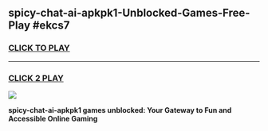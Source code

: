 
## spicy-chat-ai-apkpk1-Unblocked-Games-Free-Play #ekcs7
<h3>
<a href="https://us.freeplayer.one?title=spicy-chat-ai-apkpk1&ref=9M">CLICK TO PLAY</a></h3>
<hr>

<h3>
<a href="https://us.freeplayer.one?title=spicy-chat-ai-apkpk1&ref=9M">CLICK 2 PLAY</a>
  
</h3>

<a href="https://us.freeplayer.one?title=spicy-chat-ai-apkpk1&ref=9M"><img src="https://clearcache.store/games.png"></a>


**spicy-chat-ai-apkpk1 games unblocked: Your Gateway to Fun and Accessible Online Gaming**
